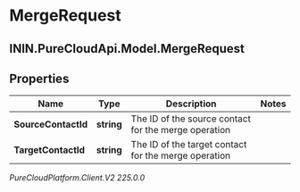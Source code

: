 # MergeRequest

## ININ.PureCloudApi.Model.MergeRequest

## Properties

|Name | Type | Description | Notes|
|------------ | ------------- | ------------- | -------------|
| **SourceContactId** | **string** | The ID of the source contact for the merge operation | |
| **TargetContactId** | **string** | The ID of the target contact for the merge operation | |



_PureCloudPlatform.Client.V2 225.0.0_
